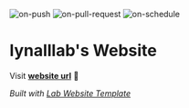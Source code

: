
  ![on-push](../../actions/workflows/on-push.yaml/badge.svg)
  ![on-pull-request](../../actions/workflows/on-pull-request.yaml/badge.svg)
  ![on-schedule](../../actions/workflows/on-schedule.yaml/badge.svg)

  # lynalllab's Website

  Visit **[website url](#)** 🚀

  _Built with [Lab Website Template](https://greene-lab.gitbook.io/lab-website-template-docs)_
